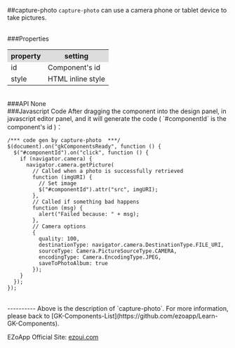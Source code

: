 ##capture-photo
`capture-photo` can use a camera phone or tablet device to take pictures.

<br/>
###Properties
<table>

<tr>
<th style="background:#ddd;">property</th>
<th style="background:#ddd;">setting</th>
</tr>

<tr>
<td>id</td>
<td>Component's id</td>
</tr>

<tr>
<td>style</td>
<td>HTML inline style</td>
</tr>

</table>

<br/>
###API
None


<br/>
###Javascript Code
After dragging the component into the design panel, in javascript editor panel, and it will generate the code ( `#componentId` is the component's id )：

	/*** code gen by capture-photo  ***/
	$(document).on("gkComponentsReady", function () {
	  $("#componentId").on("click", function () {
	    if (navigator.camera) {
	      navigator.camera.getPicture(
	        // Called when a photo is successfully retrieved
	        function (imgURI) {
	          // Set image
	          $("#componentId").attr("src", imgURI);
	        },
	        // Called if something bad happens
	        function (msg) {
	          alert("Failed because: " + msg);
	        },
	        // Camera options
	        {
	          quality: 100,
	          destinationType: navigator.camera.DestinationType.FILE_URI,
	          sourceType: Camera.PictureSourceType.CAMERA,
	          encodingType: Camera.EncodingType.JPEG,
	          saveToPhotoAlbum: true
	        });
	    }
	  });
	});


<br/>
----------
Above is the description of `capture-photo`. For more information, please back to [GK-Components-List](https://github.com/ezoapp/Learn-GK-Components).

EZoApp Official Site: [ezoui.com](http://ezoui.com/)




